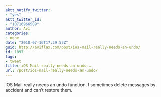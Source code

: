 ```yaml
---
aktt_notify_twitter:
- "yes"
aktt_twitter_id:
- "18716966589"
author: Avi
categories:
- none
date: "2010-07-16T17:29:53Z"
guid: http://aviflax.com/post/ios-mail-really-needs-an-undo/
id: 1097
tags:
- tweet
title: iOS Mail really needs an undo …
url: /post/ios-mail-really-needs-an-undo/
---
```

iOS Mail really needs an undo function. I sometimes delete messages by accident and can&#8217;t restore them.